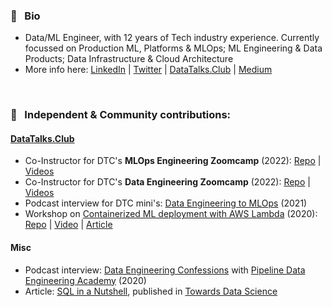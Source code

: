 ### 💼 &nbsp; Bio
- Data/ML Engineer, with 12 years of Tech industry experience. Currently focussed on Production ML, Platforms & MLOps; ML Engineering & Data Products; Data Infrastructure & Cloud Architecture
- More info here: [LinkedIn](https://linkedin.com/in/vaidyasejal) | [Twitter](https://twitter.com/sejalv_) | [DataTalks.Club](https://datatalks.club/people/sejalvaidya.html) | [Medium](https://medium.com/@sejalv)

<br>

### 📢 &nbsp; Independent & Community contributions:

#### [DataTalks.Club](https://datatalks.club/)
- Co-Instructor for DTC's **MLOps Engineering Zoomcamp** (2022): [Repo](https://github.com/DataTalksClub/mlops-zoomcamp) | [Videos](https://www.youtube.com/playlist?list=PL3MmuxUbc_hIUISrluw_A7wDSmfOhErJK)
- Co-Instructor for DTC's **Data Engineering Zoomcamp** (2022): [Repo](https://github.com/DataTalksClub/data-engineering-zoomcamp) | [Videos](https://youtube.com/playlist?list=PL3MmuxUbc_hJed7dXYoJw8DoCuVHhGEQb)
- Podcast interview for DTC mini's: [Data Engineering to MLOps](https://youtu.be/CJmzTa6mA6E) (2021)
- Workshop on [Containerized ML deployment with AWS Lambda](https://datatalks.club/blog/ml-deployment-lambda.html) (2020): [Repo](https://github.com/sejalv/serverless-ml-workshop) | [Video](https://www.youtube.com/watch?v=79B8AOKkpho) | [Article](https://sejalv.medium.com/containerized-ml-deployment-with-aws-lambda-680540fb92f4)

#### Misc
- Podcast interview: [Data Engineering Confessions](https://www.dataengineering.academy/pipeline-data-engineering-academy-blog/idataengineer-confessions-interview-003) with [Pipeline Data Engineering Academy](https://www.dataengineering.academy/) (2020)
- Article: [SQL in a Nutshell](https://towardsdatascience.com/sql-in-a-nutshell-part-1-basic-real-world-scenarios-33a25ba8d220), published in [Towards Data Science](https://towardsdatascience.com)
